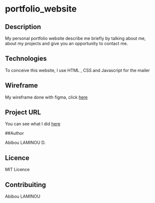 # portfolio_website
## Description

My personal portfolio website describe me briefly by talking about me,
about my projects and give you an opportunity to contact me.

## Technologies

To conceive this website, I use HTML , CSS and Javascript for the mailer

## Wireframe
My wireframe done with figma, click [here](https://www.figma.com/file/ZMJtrozUT3K2YVMFVGnibT/Wireframing-in-Figma?node-id=0%3A1)


## Project URL

You can see what I did  [here](https://abibou-l.surge.sh)

##Author

Abibou LAMINOU D.

## Licence

MIT Licence

## Contribuiting

Abibou LAMINOU
